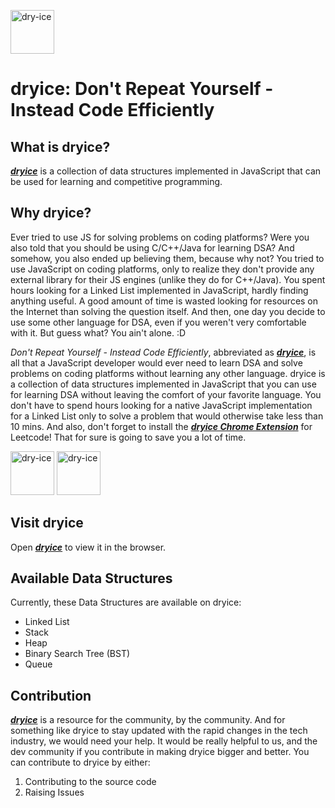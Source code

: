 <img src="https://user-images.githubusercontent.com/26036974/113094803-fce59080-920f-11eb-9d19-c32646ef5dab.png"
     alt="dry-ice"
     height="70" /> 
# dryice: Don't Repeat Yourself - Instead Code Efficiently

## What is dryice?

[***dryice***](https://www.dryice.dev) is a collection of data structures implemented in JavaScript that can be used for learning and competitive programming.

## Why dryice?

Ever tried to use JS for solving problems on coding platforms? Were you also told that you should be using C/C++/Java for learning DSA? And somehow, you also ended up believing them, because why not? You tried to use JavaScript on coding platforms, only to realize they don't provide any external library for their JS engines (unlike they do for C++/Java). You spent hours looking for a Linked List implemented in JavaScript, hardly finding anything useful. A good amount of time is wasted looking for resources on the Internet than solving the question itself. And then, one day you decide to use some other language for DSA, even if you weren't very comfortable with it. But guess what? You ain't alone. :D

*Don't Repeat Yourself - Instead Code Efficiently*, abbreviated as [***dryice***](https://www.dryice.dev), is all that a JavaScript developer would ever need to learn DSA and solve problems on coding platforms without learning any other language. dryice is a collection of data structures implemented in JavaScript that you can use for learning DSA without leaving the comfort of your favorite language. You don't have to spend hours looking for a native JavaScript implementation for a Linked List only to solve a problem that would otherwise take less than 10 mins.
And also, don't forget to install the [***dryice Chrome Extension***](https://chrome.google.com/webstore/detail/dryice/nnmdkginmhadcfifcaflfkidllcemhmb?utm_source=chrome-ntp-icon) for Leetcode! That for sure is going to save you a lot of time.

[<img src="https://user-images.githubusercontent.com/26036974/114258361-a8969980-99e3-11eb-8277-68152e3f0cf1.png"
     alt="dry-ice" height="70"/>](https://chrome.google.com/webstore/detail/dryice/nnmdkginmhadcfifcaflfkidllcemhmb?utm_source=chrome-ntp-icon)
[<img src="https://user-images.githubusercontent.com/26036974/114258365-aa605d00-99e3-11eb-9d30-7235a9085676.png"
     alt="dry-ice"
     height="70" />](https://www.youtube.com/watch?v=ZhIFuPt70dY&lc=UgwRBrL0UG3cahD7AXl4AaABAg)

## Visit dryice

Open [***dryice***](https://www.dryice.dev) to view it in the browser.

## Available Data Structures

Currently, these Data Structures are available on dryice:
 - Linked List
 - Stack
 - Heap
 - Binary Search Tree (BST)
 - Queue

## Contribution

[***dryice***](https://www.dryice.dev) is a resource for the community, by the community. And for something like dryice to stay updated with the rapid changes in the tech industry, we would need your help. It would be really helpful to us, and the dev community if you contribute in making dryice bigger and better. You can contribute to dryice by either:
1. Contributing to the source code
2. Raising Issues
